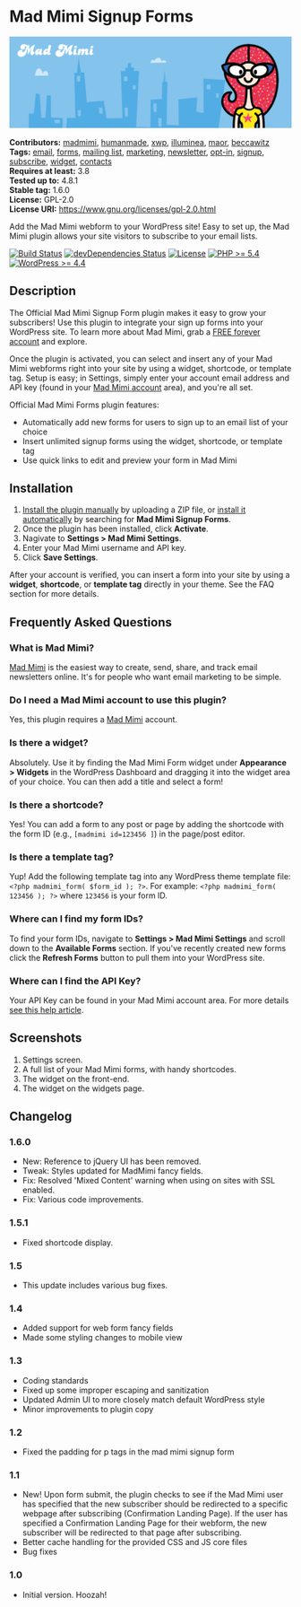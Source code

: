 # Mad Mimi Signup Forms #
![Banner Image](wp-org-assets/banner-1544x500.png)

**Contributors:** [madmimi](https://profiles.wordpress.org/madmimi), [humanmade](https://profiles.wordpress.org/humanmade), [xwp](https://profiles.wordpress.org/xwp), [illuminea](https://profiles.wordpress.org/illuminea), [maor](https://profiles.wordpress.org/maor), [beccawitz](https://profiles.wordpress.org/beccawitz)  
**Tags:** [email](https://wordpress.org/plugins/tags/email/), [forms](https://wordpress.org/plugins/tags/forms/), [mailing list](https://wordpress.org/plugins/tags/mailing-list/), [marketing](https://wordpress.org/plugins/tags/marketing/), [newsletter](https://wordpress.org/plugins/tags/newsletter/), [opt-in](https://wordpress.org/plugins/tags/opt-in/), [signup](https://wordpress.org/plugins/tags/signup/), [subscribe](https://wordpress.org/plugins/tags/subscribe/), [widget](https://wordpress.org/plugins/tags/widget/), [contacts](https://wordpress.org/plugins/tags/contacts/)  
**Requires at least:** 3.8  
**Tested up to:** 4.8.1  
**Stable tag:** 1.6.0  
**License:** GPL-2.0  
**License URI:** https://www.gnu.org/licenses/gpl-2.0.html  

Add the Mad Mimi webform to your WordPress site! Easy to set up, the Mad Mimi plugin allows your site visitors to subscribe to your email lists.

[![Build Status](https://travis-ci.org/madmimi/madmimi-wp.svg?branch=master)](https://travis-ci.org/madmimi/madmimi-wp) [![devDependencies Status](https://david-dm.org/madmimi/madmimi-wp/master/dev-status.svg)](https://david-dm.org/madmimi/madmimi-wp/master?type=dev) [![License](https://img.shields.io/badge/license-GPL--2.0-brightgreen.svg)](https://github.com/madmimi/madmimi-wp/blob/master/license.txt) [![PHP >= 5.4](https://img.shields.io/badge/php-%3E=%205.4-8892bf.svg)](https://secure.php.net/supported-versions.php) [![WordPress >= 4.4](https://img.shields.io/badge/wordpress-%3E=%204.4-blue.svg)](https://wordpress.org/download/release-archive/)  

## Description ##

The Official Mad Mimi Signup Form plugin makes it easy to grow your subscribers! Use this plugin to integrate your sign up forms into your WordPress site. To learn more about Mad Mimi, grab a [FREE forever account](https://madmimi.com) and explore.

Once the plugin is activated, you can select and insert any of your Mad Mimi webforms right into your site by using a widget, shortcode, or template tag. Setup is easy; in Settings, simply enter your account email address and API key (found in your [Mad Mimi account](http://help.madmimi.com/where-can-i-find-my-api-key/) area), and you're all set.

Official Mad Mimi Forms plugin features:

* Automatically add new forms for users to sign up to an email list of your choice
* Insert unlimited signup forms using the widget, shortcode, or template tag
* Use quick links to edit and preview your form in Mad Mimi

## Installation ##

1. [Install the plugin manually](https://codex.wordpress.org/Managing_Plugins#Manual_Plugin_Installation) by uploading a ZIP file, or [install it automatically](https://codex.wordpress.org/Managing_Plugins#Automatic_Plugin_Installation) by searching for **Mad Mimi Signup Forms**.
2. Once the plugin has been installed, click **Activate**.
3. Nagivate to **Settings > Mad Mimi Settings**.
4. Enter your Mad Mimi username and API key.
5. Click **Save Settings**.

After your account is verified, you can insert a form into your site by using a **widget**, **shortcode**, or **template tag** directly in your theme. See the FAQ section for more details.

## Frequently Asked Questions ##

### What is Mad Mimi? ###

[Mad Mimi](https://madmimi.com) is the easiest way to create, send, share, and track email newsletters online. It's for people who want email marketing to be simple.

### Do I need a Mad Mimi account to use this plugin? ###

Yes, this plugin requires a [Mad Mimi](https://madmimi.com) account.

### Is there a widget? ###

Absolutely. Use it by finding the Mad Mimi Form widget under **Appearance > Widgets** in the WordPress Dashboard and dragging it into the widget area of your choice. You can then add a title and select a form!

### Is there a shortcode? ###

Yes! You can add a form to any post or page by adding the shortcode with the form ID (e.g., `[madmimi id=123456 ]`) in the page/post editor.

### Is there a template tag? ###

Yup! Add the following template tag into any WordPress theme template file: `<?php madmimi_form( $form_id ); ?>`. For example: `<?php madmimi_form( 123456 ); ?>` where `123456` is your form ID.

### Where can I find my form IDs? ###

To find your form IDs, navigate to **Settings > Mad Mimi Settings** and scroll down to the **Available Forms** section. If you've recently created new forms click the **Refresh Forms** button to pull them into your WordPress site.

### Where can I find the API Key? ###

Your API Key can be found in your Mad Mimi account area. For more details [see this help article](https://help.madmimi.com/where-can-i-find-my-api-key/).

## Screenshots ##

1. Settings screen.
2. A full list of your Mad Mimi forms, with handy shortcodes.
3. The widget on the front-end.
4. The widget on the widgets page.

## Changelog ##

### 1.6.0 ###
* New: Reference to jQuery UI has been removed.
* Tweak: Styles updated for MadMimi fancy fields.
* Fix: Resolved 'Mixed Content' warning when using on sites with SSL enabled.
* Fix: Various code improvements.

### 1.5.1 ###
* Fixed shortcode display.

### 1.5 ###
* This update includes various bug fixes.

### 1.4 ###
* Added support for web form fancy fields
* Made some styling changes to mobile view

### 1.3 ###
* Coding standards
* Fixed up some improper escaping and sanitization
* Updated Admin UI to more closely match default WordPress style
* Minor improvements to plugin copy

### 1.2 ###
* Fixed the padding for p tags in the mad mimi signup form

### 1.1 ###
* New! Upon form submit, the plugin checks to see if the Mad Mimi user has specified that the new subscriber should be redirected to a specific webpage after subscribing (Confirmation Landing Page). If the user has specified a Confirmation Landing Page for their webform, the new subscriber will be redirected to that page after subscribing.
* Better cache handling for the provided CSS and JS core files
* Bug fixes

### 1.0 ###
* Initial version. Hoozah!
